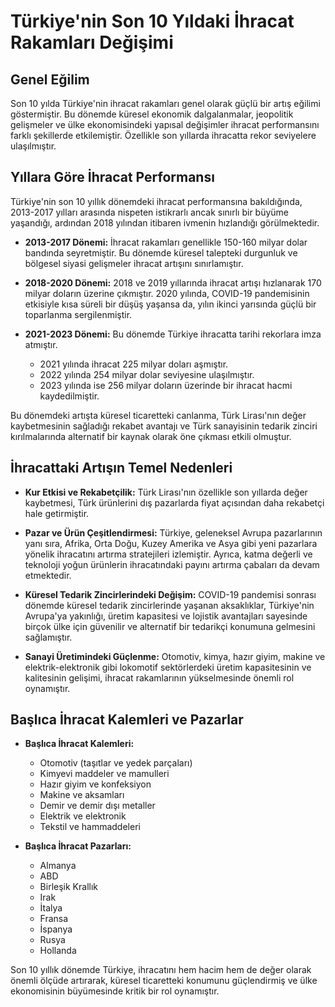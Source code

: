 # Türkiye'nin Son 10 Yıldaki İhracat Rakamları Değişimi

## Genel Eğilim

Son 10 yılda Türkiye'nin ihracat rakamları genel olarak güçlü bir artış eğilimi göstermiştir. Bu dönemde küresel ekonomik dalgalanmalar, jeopolitik gelişmeler ve ülke ekonomisindeki yapısal değişimler ihracat performansını farklı şekillerde etkilemiştir. Özellikle son yıllarda ihracatta rekor seviyelere ulaşılmıştır.

## Yıllara Göre İhracat Performansı

Türkiye'nin son 10 yıllık dönemdeki ihracat performansına bakıldığında, 2013-2017 yılları arasında nispeten istikrarlı ancak sınırlı bir büyüme yaşandığı, ardından 2018 yılından itibaren ivmenin hızlandığı görülmektedir.

*   **2013-2017 Dönemi:** İhracat rakamları genellikle 150-160 milyar dolar bandında seyretmiştir. Bu dönemde küresel talepteki durgunluk ve bölgesel siyasi gelişmeler ihracat artışını sınırlamıştır.

*   **2018-2020 Dönemi:** 2018 ve 2019 yıllarında ihracat artışı hızlanarak 170 milyar doların üzerine çıkmıştır. 2020 yılında, COVID-19 pandemisinin etkisiyle kısa süreli bir düşüş yaşansa da, yılın ikinci yarısında güçlü bir toparlanma sergilenmiştir.

*   **2021-2023 Dönemi:** Bu dönemde Türkiye ihracatta tarihi rekorlara imza atmıştır.
    *   2021 yılında ihracat 225 milyar doları aşmıştır.
    *   2022 yılında 254 milyar dolar seviyesine ulaşılmıştır.
    *   2023 yılında ise 256 milyar doların üzerinde bir ihracat hacmi kaydedilmiştir.

Bu dönemdeki artışta küresel ticaretteki canlanma, Türk Lirası'nın değer kaybetmesinin sağladığı rekabet avantajı ve Türk sanayisinin tedarik zinciri kırılmalarında alternatif bir kaynak olarak öne çıkması etkili olmuştur.

## İhracattaki Artışın Temel Nedenleri

*   **Kur Etkisi ve Rekabetçilik:** Türk Lirası'nın özellikle son yıllarda değer kaybetmesi, Türk ürünlerini dış pazarlarda fiyat açısından daha rekabetçi hale getirmiştir.

*   **Pazar ve Ürün Çeşitlendirmesi:** Türkiye, geleneksel Avrupa pazarlarının yanı sıra, Afrika, Orta Doğu, Kuzey Amerika ve Asya gibi yeni pazarlara yönelik ihracatını artırma stratejileri izlemiştir. Ayrıca, katma değerli ve teknoloji yoğun ürünlerin ihracatındaki payını artırma çabaları da devam etmektedir.

*   **Küresel Tedarik Zincirlerindeki Değişim:** COVID-19 pandemisi sonrası dönemde küresel tedarik zincirlerinde yaşanan aksaklıklar, Türkiye'nin Avrupa'ya yakınlığı, üretim kapasitesi ve lojistik avantajları sayesinde birçok ülke için güvenilir ve alternatif bir tedarikçi konumuna gelmesini sağlamıştır.

*   **Sanayi Üretimindeki Güçlenme:** Otomotiv, kimya, hazır giyim, makine ve elektrik-elektronik gibi lokomotif sektörlerdeki üretim kapasitesinin ve kalitesinin gelişimi, ihracat rakamlarının yükselmesinde önemli rol oynamıştır.

## Başlıca İhracat Kalemleri ve Pazarlar

*   **Başlıca İhracat Kalemleri:**
    *   Otomotiv (taşıtlar ve yedek parçaları)
    *   Kimyevi maddeler ve mamulleri
    *   Hazır giyim ve konfeksiyon
    *   Makine ve aksamları
    *   Demir ve demir dışı metaller
    *   Elektrik ve elektronik
    *   Tekstil ve hammaddeleri

*   **Başlıca İhracat Pazarları:**
    *   Almanya
    *   ABD
    *   Birleşik Krallık
    *   Irak
    *   İtalya
    *   Fransa
    *   İspanya
    *   Rusya
    *   Hollanda

Son 10 yıllık dönemde Türkiye, ihracatını hem hacim hem de değer olarak önemli ölçüde artırarak, küresel ticaretteki konumunu güçlendirmiş ve ülke ekonomisinin büyümesinde kritik bir rol oynamıştır.